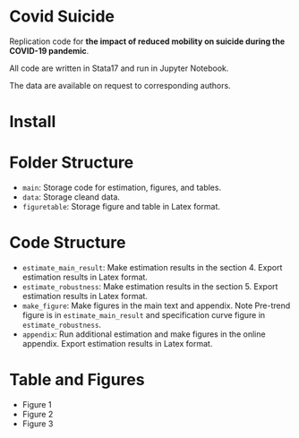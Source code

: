 # Covid Suicide
Replication code for **the impact of reduced mobility on suicide during the COVID-19 pandemic**. 

All code are written in Stata17 and run in Jupyter Notebook. 

The data are available on request to corresponding authors.

# Install

# Folder Structure
- ```main```: Storage code for estimation, figures, and tables.
- ```data```: Storage cleand data.
- ```figuretable```: Storage figure and table in Latex format.

# Code Structure
- ```estimate_main_result```: Make estimation results in the section 4. Export estimation results in Latex format.
- ```estimate_robustness```: Make estimation results in the section 5. Export estimation results in Latex format.
- ```make_figure```: Make figures in the main text and appendix. Note Pre-trend figure is in ```estimate_main_result``` and specification curve figure in ```estimate_robustness```. 
- ```appendix```: Run additional estimation and make figures in the online appendix. Export estimation results in Latex format.

# Table and Figures
- Figure 1 
- Figure 2
- Figure 3 
